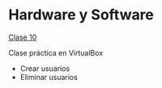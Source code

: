# Hardware y Software

[Clase 10](<Clase 10.md>)

Clase práctica en VirtualBox
- Crear usuarios
- Eliminar usuarios
